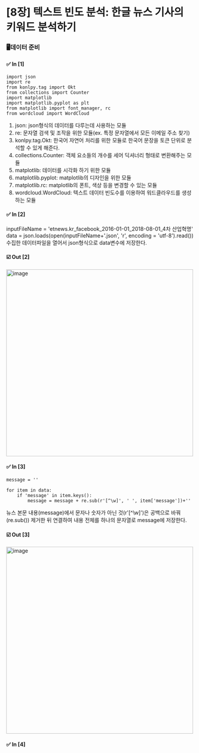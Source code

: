 # [8장] 텍스트 빈도 분석: 한글 뉴스 기사의 키워드 분석하기
### 🖥️데이터 준비
#### ✅ In [1]
    import json
    import re
    from konlpy.tag import Okt
    from collections import Counter
    import matplotlib
    import matplotlib.pyplot as plt
    from matplotlib import font_manager, rc
    from wordcloud import WordCloud
1) json: json형식의 데이터를 다루는데 사용하는 모듈
2) re: 문자열 검색 및 조작을 위한 모듈(ex. 특정 문자열에서 모든 이메일 주소 찾기)
3) konlpy.tag.Okt: 한국어 자연어 처리를 위한 모듈로 한국어 문장을 토큰 단위로 분석할 수 있게 해준다.
4) collections.Counter: 객체 요소들의 개수를 세어 딕셔너리 형태로 변환해주는 모듈
5) matplotlib: 데이터를 시각화 하기 위한 모듈
6) matplotlib.pyplot: matplotlib의 디자인을 위한 모듈
7) matplotlib.rc: matplotlib의 폰트, 색상 등을 변경할 수 있는 모듈
8) wordcloud.WordCloud: 텍스트 데이터 빈도수를 이용하여 워드클라우드를 생성하는 모듈

#### ✅ In [2]
  inputFileName = 'etnews.kr_facebook_2016-01-01_2018-08-01_4차 산업혁명'
  data = json.loads(open(inputFileName+'.json', 'r', encoding = 'utf-8').read())
수집한 데이터파일을 열어서 json형식으로 data변수에 저장한다.

#### ☑️ Out [2]
<img width="500" alt="image" src="https://github.com/LeeSomgyul/Assignment_Bigdata/assets/140570847/e60bc2ab-0889-4e8b-be5d-990028973efc">

#### ✅ In [3]
    message = ''
    
    for item in data:
        if 'message' in item.keys():
            message = message + re.sub(r'[^\w]', ' ', item['message'])+''
뉴스 본문 내용(message)에서 문자나 숫자가 아닌 것(r'[^\w]')은 공백으로 바꿔(re.sub()) 제거한 뒤 연결하여 내용 전체를 하나의 문자열로 message에 저장한다.

#### ☑️ Out [3]
<img width="500" alt="image" src="https://github.com/LeeSomgyul/Assignment_Bigdata/assets/140570847/b44784ae-9612-4134-a983-574916d7c7e0">

#### ✅ In [4]
